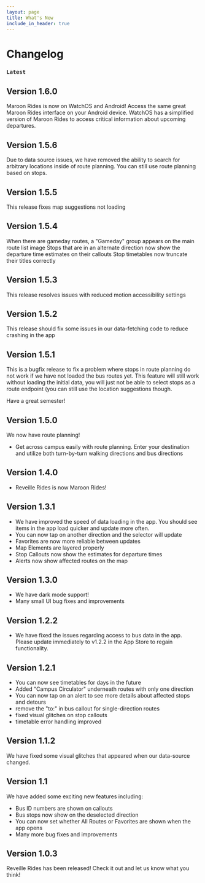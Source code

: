 ```yaml
---
layout: page
title: What's New
include_in_header: true
---
```



# Changelog

### `Latest` 

## **Version 1.6.0** 
Maroon Rides is now on WatchOS and Android! Access the same great Maroon Rides interface on your Android device. WatchOS
has a simplified version of Maroon Rides to access critical information about upcoming departures.

## **Version 1.5.6**
Due to data source issues, we have removed the ability to search for arbitrary locations inside of route planning. You can still use route planning based on stops.

## **Version 1.5.5**
This release fixes map suggestions not loading

## **Version 1.5.4**
When there are gameday routes, a "Gameday" group appears on the main route list image
Stops that are in an alternate direction now show the departure time estimates on their callouts
Stop timetables now truncate their titles correctly

## **Version 1.5.3**
This release resolves issues with reduced motion accessibility settings

## **Version 1.5.2** 
This release should fix some issues in our data-fetching code to reduce crashing in the app

## **Version 1.5.1** 
This is a bugfix release to fix a problem where stops in route planning do not work if we have not loaded the bus routes yet. This feature will still work without loading the initial data, you will just not be able to select stops as a route endpoint (you can still use the location suggestions though.

Have a great semester!

## **Version 1.5.0** 
We now have route planning!
- Get across campus easily with route planning. Enter your destination and utilize both turn-by-turn walking directions and bus directions

## **Version 1.4.0** 
- Reveille Rides is now Maroon Rides!

## **Version 1.3.1** 
- We have improved the speed of data loading in the app. You should see items in the app load quicker and update more often.
- You can now tap on another direction and the selector will update
- Favorites are now more reliable between updates
- Map Elements are layered properly
- Stop Callouts now show the estimates for departure times
- Alerts now show affected routes on the map

## **Version 1.3.0** 
- We have dark mode support!
- Many small UI bug fixes and improvements

## **Version 1.2.2** 
- We have fixed the issues regarding access to bus data in the app. Please update immediately to v1.2.2 in the App Store to regain functionality.

## **Version 1.2.1** 
- You can now see timetables for days in the future
- Added "Campus Circulator" underneath routes with only one direction
- You can now tap on an alert to see more details about affected stops and detours
- remove the "to:" in bus callout for single-direction routes
- fixed visual glitches on stop callouts
- timetable error handling improved

## **Version 1.1.2** 

We have fixed some visual glitches that appeared when our data-source changed.

## **Version 1.1**

We have added some exciting new features including:
- Bus ID numbers are shown on callouts
- Bus stops now show on the deselected direction
- You can now set whether All Routes or Favorites are shown when the app opens
- Many more bug fixes and improvements

## **Version 1.0.3**
Reveille Rides has been released! Check it out and let us know what you think!